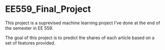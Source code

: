 # EE559_Final_Project

This project is a suprevised machine learning project I've done at the end of the semester in EE 559.

The goal of this project is to predict the shares of each article based on a set of features provided.
